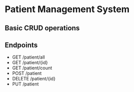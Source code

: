 # Patient Management System

## Basic CRUD operations

## Endpoints

- GET /patient/all
- GET /patient/{id}
- GET /patient/count
- POST /patient
- DELETE /patient/{id}
- PUT /patient
